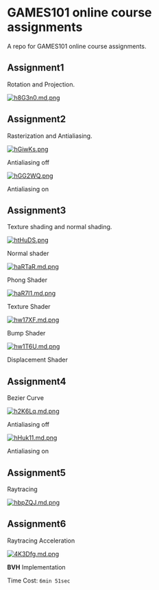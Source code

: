 # GAMES101 online course assignments

A repo for GAMES101 online course assignments.

## Assignment1

Rotation and Projection.

[![h8G3n0.md.png](https://z3.ax1x.com/2021/08/29/h8G3n0.md.png)](https://imgtu.com/i/h8G3n0)

## Assignment2

Rasterization and Antialiasing.

[![hGiwKs.png](https://z3.ax1x.com/2021/08/29/hGiwKs.png)](https://imgtu.com/i/hGiwKs)

Antialiasing off

[![hGG2WQ.png](https://z3.ax1x.com/2021/08/29/hGG2WQ.png)](https://imgtu.com/i/hGG2WQ)

Antialiasing on

## Assignment3

Texture shading and normal shading.

[![htHuDS.png](https://z3.ax1x.com/2021/08/30/htHuDS.png)](https://imgtu.com/i/htHuDS)

Normal shader

[![haRTaR.md.png](https://z3.ax1x.com/2021/08/31/haRTaR.md.png)](https://imgtu.com/i/haRTaR)

Phong Shader

[![haR7I1.md.png](https://z3.ax1x.com/2021/08/31/haR7I1.md.png)](https://imgtu.com/i/haR7I1)

Texture Shader

[![hw17XF.md.png](https://z3.ax1x.com/2021/09/01/hw17XF.md.png)](https://imgtu.com/i/hw17XF)

Bump Shader

[![hw1T6U.md.png](https://z3.ax1x.com/2021/09/01/hw1T6U.md.png)](https://imgtu.com/i/hw1T6U)

Displacement Shader

## Assignment4

Bezier Curve

[![h2K6Lq.md.png](https://z3.ax1x.com/2021/09/04/h2K6Lq.md.png)](https://imgtu.com/i/h2K6Lq)

Antialiasing off

[![hHuk11.md.png](https://z3.ax1x.com/2021/09/08/hHuk11.md.png)](https://imgtu.com/i/hHuk11)

Antialiasing on

## Assignment5

Raytracing

[![hbpZQJ.md.png](https://z3.ax1x.com/2021/09/08/hbpZQJ.md.png)](https://imgtu.com/i/hbpZQJ)

## Assignment6

Raytracing Acceleration

[![4K3Dfg.md.png](https://z3.ax1x.com/2021/09/17/4K3Dfg.md.png)](https://imgtu.com/i/4K3Dfg)

**BVH** Implementation

Time Cost: `6min 51sec`
